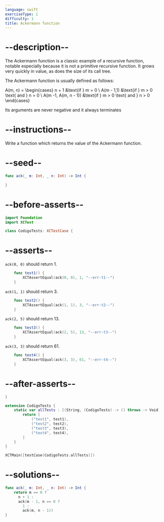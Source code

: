 ```yaml
---
language: swift
exerciseType: 1
difficulty: 1
title: Ackermann function
---
```


# --description--

The Ackermann function is a classic example of a recursive function, notable especially because it is not a primitive recursive function. It grows very quickly in value, as does the size of its call tree.

The Ackermann function is usually defined as follows:

<latex>A(m, n) = \begin{cases} n + 1 &\text{if } m = 0 \\ A(m - 1,1) &\text{if } m > 0 \text{ and } n = 0 \\ A(m -1, A(m, n - 1)) &\text{if } m > 0 \text{ and } n > 0 \end{cases}</latex>

Its arguments are never negative and it always terminates

# --instructions--

Write a function which returns the value of the Ackermann function.

# --seed--

```swift
func ack(_ m: Int, _ n: Int) -> Int {
    
}
```

# --before-asserts--

```swift
import Foundation
import XCTest

class CodigoTests: XCTestCase {
```

# --asserts--

`ack(0, 0)` should return 1.

```swift
    func test1() {
        XCTAssertEqual(ack(0, 0), 1, "--err-t1--")
    }
```

`ack(1, 1)` should return 3.

```swift
    func test2() {
        XCTAssertEqual(ack(1, 1), 3, "--err-t2--")
    }
```

`ack(2, 5)` should return 13.

```swift
    func test3() {
        XCTAssertEqual(ack(2, 5), 13, "--err-t3--")
    }
```

`ack(3, 3)` should return 61.

```swift
    func test4() {
        XCTAssertEqual(ack(3, 3), 61, "--err-t4--")
    }
```

# --after-asserts--

```swift
}

extension CodigoTests {
    static var allTests : [(String, (CodigoTests) -> () throws -> Void)] {
        return [
            ("test1", test1),
            ("test2", test2),
            ("test3", test3),
            ("test4", test4),
        ]
    }
}

XCTMain([testCase(CodigoTests.allTests)])
```

# --solutions--

```swift
func ack(_ m: Int, _ n: Int) -> Int {
    return m == 0 ?
      n + 1 :
      ack(m - 1, n == 0 ?
        1 :
        ack(m, n - 1))
}
```
